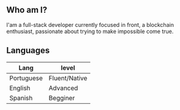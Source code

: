 ## Who am I?
I'am a full-stack developer currently focused in front, a blockchain enthusiast, passionate about trying to make impossible come true.

## Languages

Lang | level
--- | ---
Portuguese | Fluent/Native
English | Advanced
Spanish | Begginer


<!--
**kaos1478/kaos1478** is a ✨ _special_ ✨ repository because its `README.md` (this file) appears on your GitHub profile.

Here are some ideas to get you started:

- 🔭 I’m currently working on ...
- 🌱 I’m currently learning ...
- 👯 I’m looking to collaborate on ...
- 🤔 I’m looking for help with ...
- 💬 Ask me about ...
- 📫 How to reach me: ...
- 😄 Pronouns: ...
- ⚡ Fun fact: ...
-->
